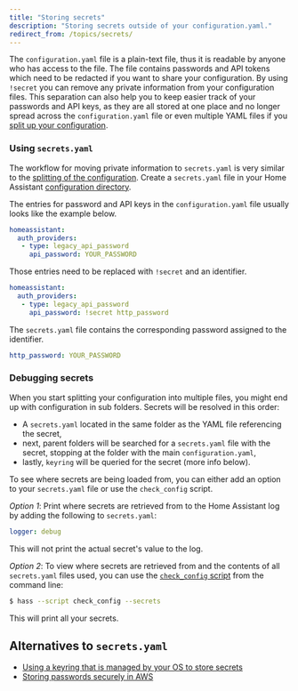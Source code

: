 ```yaml
---
title: "Storing secrets"
description: "Storing secrets outside of your configuration.yaml."
redirect_from: /topics/secrets/
---
```


The `configuration.yaml` file is a plain-text file, thus it is readable by anyone who has access to the file. The file contains passwords and API tokens which need to be redacted if you want to share your configuration. By using `!secret` you can remove any private information from your configuration files. This separation can also help you to keep easier track of your passwords and API keys, as they are all stored at one place and no longer spread across the `configuration.yaml` file or even multiple YAML files if you [split up your configuration](/docs/configuration/splitting_configuration/).

### Using `secrets.yaml`

The workflow for moving private information to `secrets.yaml` is very similar to the [splitting of the configuration](/docs/configuration/splitting_configuration/). Create a `secrets.yaml` file in your Home Assistant [configuration directory](/docs/configuration/).

The entries for password and API keys in the `configuration.yaml` file usually looks like the example below.

```yaml
homeassistant:
  auth_providers:
   - type: legacy_api_password
     api_password: YOUR_PASSWORD
```

Those entries need to be replaced with `!secret` and an identifier.

```yaml
homeassistant:
  auth_providers:
   - type: legacy_api_password
     api_password: !secret http_password
```

The `secrets.yaml` file contains the corresponding password assigned to the identifier.

```yaml
http_password: YOUR_PASSWORD
```

### Debugging secrets

When you start splitting your configuration into multiple files, you might end up with configuration in sub folders. Secrets will be resolved in this order:

- A `secrets.yaml` located in the same folder as the YAML file referencing the secret,
- next, parent folders will be searched for a `secrets.yaml` file with the secret, stopping at the folder with the main `configuration.yaml`,
- lastly, `keyring` will be queried for the secret (more info below).

To see where secrets are being loaded from, you can either add an option to your `secrets.yaml` file or use the `check_config` script.

*Option 1*: Print where secrets are retrieved from to the Home Assistant log by adding the following to `secrets.yaml`:

```yaml
logger: debug
```
This will not print the actual secret's value to the log.

*Option 2*: To view where secrets are retrieved from and the contents of all `secrets.yaml` files used, you can use the [`check_config` script](/docs/tools/check_config/) from the command line:

```bash
$ hass --script check_config --secrets
```
This will print all your secrets.

## Alternatives to `secrets.yaml`

- [Using a keyring that is managed by your OS to store secrets](/docs/tools/keyring/)
- [Storing passwords securely in AWS](/docs/tools/credstash/)


